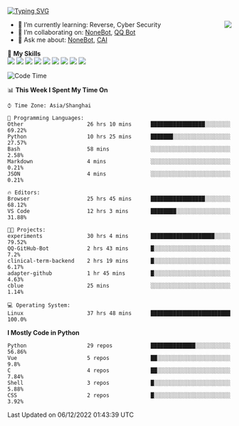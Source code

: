 [![Typing SVG](https://readme-typing-svg.herokuapp.com?size=25&duration=2500&color=8C43EA&vCenter=true&width=200&height=40&lines=Hi+there+%F0%9F%91%8B%F0%9F%8F%BB;I'm+yanyongyu)](https://git.io/typing-svg)

<a href="#">
  <img align="right" src="https://github-readme-stats.vercel.app/api?username=yanyongyu&count_private=true&show_icons=true&bg_color=15,f2f7fd,E0EAFC" />
</a>

- 🌱 I’m currently learning: Reverse, Cyber Security
- 👯 I’m collaborating on: [NoneBot](https://github.com/nonebot), [QQ Bot](https://github.com/Mrs4s/go-cqhttp)
- 💬 Ask me about: [NoneBot](https://github.com/nonebot), [CAI](https://github.com/cscs181/CAI)

🌟 **My Skills**  
![](https://img.shields.io/badge/-Python-3e74a2?style=flat-square&logo=Python&logoColor=fff)
![](https://img.shields.io/badge/-Node.js-339933?style=flat-square&logo=Node.js&logoColor=fff)
![](https://img.shields.io/badge/-Vue-4fc08d?style=flat-square&logo=Vue.js&logoColor=fff)
![](https://img.shields.io/badge/-React-2d98ce?style=flat-square&logo=React&logoColor=fff)
![](https://img.shields.io/badge/-Docker-2496ED?style=flat-square&logo=Docker&logoColor=fff)
![](https://img.shields.io/badge/-Linux-000000?style=flat-square&logo=Linux&logoColor=fff)
![](https://img.shields.io/badge/-MySQL-4479A1?style=flat-square&logo=MySQL&logoColor=fff)
![](https://img.shields.io/badge/-Redis-DC382D?style=flat-square&logo=Redis&logoColor=fff)
![](https://img.shields.io/badge/-MongoDB-47A248?style=flat-square&logo=MongoDB&logoColor=fff)

<!--START_SECTION:waka-->
![Code Time](http://img.shields.io/badge/Code%20Time-3%2C324%20hrs%2023%20mins-blue)

📊 **This Week I Spent My Time On** 

```text
⌚︎ Time Zone: Asia/Shanghai

💬 Programming Languages: 
Other                    26 hrs 10 mins      █████████████████░░░░░░░░   69.22% 
Python                   10 hrs 25 mins      ███████░░░░░░░░░░░░░░░░░░   27.57% 
Bash                     58 mins             ░░░░░░░░░░░░░░░░░░░░░░░░░   2.58% 
Markdown                 4 mins              ░░░░░░░░░░░░░░░░░░░░░░░░░   0.21% 
JSON                     4 mins              ░░░░░░░░░░░░░░░░░░░░░░░░░   0.21%

🔥 Editors: 
Browser                  25 hrs 45 mins      █████████████████░░░░░░░░   68.12% 
VS Code                  12 hrs 3 mins       ████████░░░░░░░░░░░░░░░░░   31.88%

🐱‍💻 Projects: 
experiments              30 hrs 4 mins       ████████████████████░░░░░   79.52% 
QQ-GitHub-Bot            2 hrs 43 mins       █░░░░░░░░░░░░░░░░░░░░░░░░   7.2% 
clinical-term-backend    2 hrs 19 mins       █░░░░░░░░░░░░░░░░░░░░░░░░   6.17% 
adapter-github           1 hr 45 mins        █░░░░░░░░░░░░░░░░░░░░░░░░   4.63% 
cblue                    25 mins             ░░░░░░░░░░░░░░░░░░░░░░░░░   1.14%

💻 Operating System: 
Linux                    37 hrs 48 mins      █████████████████████████   100.0%

```

**I Mostly Code in Python** 

```text
Python                   29 repos            ██████████████░░░░░░░░░░░   56.86% 
Vue                      5 repos             ██░░░░░░░░░░░░░░░░░░░░░░░   9.8% 
C                        4 repos             ██░░░░░░░░░░░░░░░░░░░░░░░   7.84% 
Shell                    3 repos             █░░░░░░░░░░░░░░░░░░░░░░░░   5.88% 
CSS                      2 repos             █░░░░░░░░░░░░░░░░░░░░░░░░   3.92%

```



 Last Updated on 06/12/2022 01:43:39 UTC
<!--END_SECTION:waka-->
